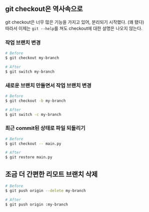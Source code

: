 ## git checkout은 역사속으로

git checkout은 너무 많은 기능을 가지고 있어, 분리되기 시작했다. (꽤 됐다)  
따라서 이제는 `git --help`를 쳐도 checkout에 대한 설명은 나오지 않는다.

### 작업 브랜치 변경
```sh
# Before
$ git checkout my-branch

# After
$ git switch my-branch
```

### 새로운 브랜치 만들면서 작업 브랜치 변경
```sh
# Before
$ git checkout -b my-branch

# After
$ git switch -c my-branch
```

### 최근 commit된 상태로 파일 되돌리기
```sh
# Before
$ git checkout -- main.py

# After
$ git restore main.py
```

## 조금 더 간편한 리모트 브랜치 삭제

```sh
# Before
$ git push origin --delete my-branch

# After
$ git push origin :my-branch
```
